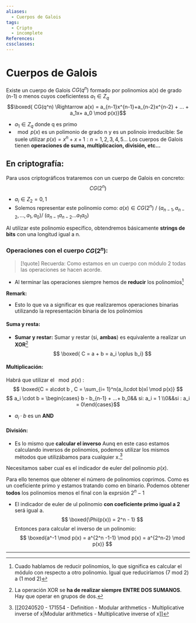 ```yaml
---
aliases:
  - Cuerpos de Galois
tags:
  - Cripto
  - incomplete
References: 
cssclasses:
---
```

# Cuerpos de Galois
Existe un cuerpo de Galois $CG(q^n)$ formado por polinomios a(x) de grado (n-1) o menos cuyos coeficientess $a_1 \in Z_q$ 
$$\boxed{ CG(q^n) \Rightarrow a(x) = a_{n-1}x^{n-1}+a_{n-2}x^{n-2} + ... + a_1x+ a_0 \mod p(x)}$$
+ $a_1 \in Z_q$ donde q es primo
+ $\mod p(x)$ es un polimonio de grado n y es un polinoio irreducible: Se suele utilizar $p(x) = x^n + x + 1: n = 1,2,3,4,5…$ 
Los cuerpos de Galois tienen **operaciones de suma, multiplicacion, división, etc…**


## En criptografía: 
Para usos criptográficos trataremos con un cuerpo de Galois en concreto: 
$$
CG(2^n)
$$
+ $a_i \in Z_2 = {0,1}$
+ Solemos representar este polinomio como: $a(x) \in CG(2^n)$ / $(a_{n-1}, a_{n-2}, …, a_1, a_0)$/ $(a_{n-1} a_{n-2} … a_1 a_0)$ 

Al utilizar este polinomio específico, obtendremos básicamente **strings de bits** con una longitud igual a n.

### Operaciones con el cuerpo $CG(2^n)$: 

> [!quote] Recuerda: 
> Como estamos en un cuerpo con módulo 2 todas las operaciones se hacen acorde. 

+ Al terminar las operaciones siempre hemos de **reducir** los polinomios[^2]

**Remark:**
+ Esto lo que va a significar es que realizaremos operaciones binarias utilizando la representación binaria de los polinómios
#### Suma y resta:
+ **Sumar y restar:** Sumar y restar (si, **ambas**) es equivalente a realizar un **XOR**[^3]
$$
\boxed{
C = a + b = a_i \oplus b_i}
$$

#### Multiplicación: 
Habrá que utilizar el $\mod p(x)$ : 
$$
\boxed{C = a\cdot b , C = \sum_{i= 1}^n(a_i\cdot b)xî \mod p(x)}
$$
$$
a_i \cdot b = \begin{cases} b - b_{n-1} + ...+ b_0&& si: a_i = 1 \\0&&si : a_i = 0\end{cases}$$
+ $a_i \cdot b$ es un **AND** 
#### División: 
+ Es lo mismo que **calcular el inverso**
Aunq en este caso estamos calculando inversos de polinomios, podemos utilizar los mismos métodos que utilizábamos para cualquier x.[^1]

Necesitamos saber cual es el indicador de euler del polinomio $p(x)$. 

Para ello tenemos que obtener el número de polinomios coprimos. Como es un coeficiente primo y estamos tratando como en binario. Podemos obtener **todos** los polinomios menos el final con la exprsión $2^n - 1$ 

+ El indicador de euler de ul polinomio **con coeficiente primo igual a 2** será igual a. 
$$
\boxed{\Phi(p(x)) = 2^n - 1}
$$
Entonces para calcular el inverso de un polinomio: 
$$
\boxed{a^-1 \mod p(x) = a^{2^n -1-1} \mod p(x) = a^{2^n-2} \mod p(x)}
$$


***

[^1]: [[20240520 - 171554 - Definition - Modular arithmetics - Multiplicative inverse of x|Modular arithmetics - Multiplicative inverse of x]]
[^2]: Cuado hablamos de reducir polinomios, lo que significa es calcular el módulo con respecto a otro polinomio. Igual que reduciríamos (7 mod 2) a (1 mod 2)
[^3]: La operación XOR se **ha de realizar siempre** **ENTRE DOS SUMANOS**. Hay que operar en grupos de dos. 
